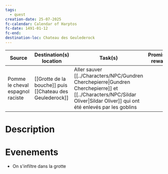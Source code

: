 ```yaml
---
tags:
  - quest
creation-date: 25-07-2025
fc-calendar: Calendar of Harptos
fc-date: 1491-01-12
fc-end: 
destination-loc: Chateau des Geulederock
---
```


| **Source**                       | **Destination(s)** location                              | **Task(s)**                                                                                                                                                               | **Promised reward** |
| -------------------------------- | -------------------------------------------------------- | ------------------------------------------------------------------------------------------------------------------------------------------------------------------------- | ------------------- |
| Pomme le cheval espagnol raciste | [[Grotte de la bouche]] puis [[Chateau des Geulederock]] | Aller sauver [[../Characters/NPC/Gundren Cherchepierre\|Gundren Cherchepierre]] et [[../Characters/NPC/Sildar Oliver\|Sildar Oliver]] qui ont été enlevés par les goblins |                     |

# Description

# Evenements

- On s'infiltre dans la grotte